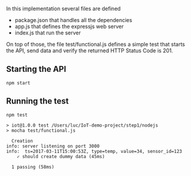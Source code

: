 In this implementation several files are defined
* package.json that handles all the dependencies
* app.js that defines the expressjs web server
* index.js that run the server

On top of those, the file test/functional.js defines a simple test that starts the API, send data and verify the returned HTTP Status Code is 201.

## Starting the API

````
npm start
````

## Running the test

````
npm test

> iot@1.0.0 test /Users/luc/IoT-demo-project/step1/nodejs
> mocha test/functional.js

  Creation
info: server listening on port 3000
info:  ts=2017-03-11T15:00:53Z, type=temp, value=34, sensor_id=123
    ✓ should create dummy data (45ms)

  1 passing (58ms)
````
